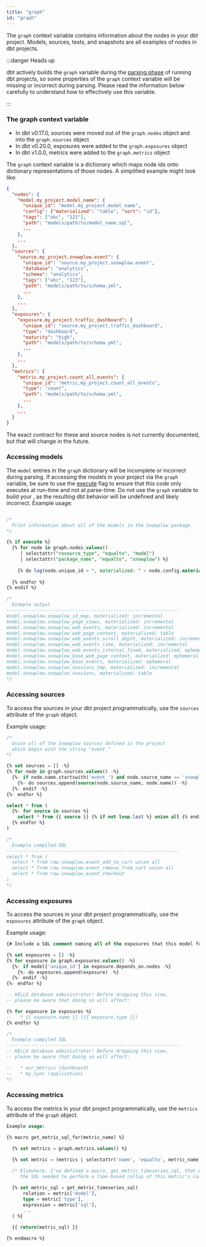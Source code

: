 ```yaml
---
title: "graph"
id: "graph"
---
```


The `graph` context variable contains information about the _nodes_ in your dbt
project. Models, sources, tests, and snapshots are all examples of nodes in dbt
projects.

:::danger Heads up

dbt actively builds the `graph` variable during the [parsing phase](execute) of
running dbt projects, so some properties of the `graph` context variable will be
missing or incorrect during parsing. Please read the information below carefully
to understand how to effectively use this variable.

:::

### The graph context variable

<Changelog>

  - In dbt v0.17.0, sources were moved out of the `graph.nodes` object and into the `graph.sources` object
  - In dbt v0.20.0, exposures were added to the `graph.exposures` object
  - In dbt v1.0.0, <Term id="metric">metrics</Term> were added to the `graph.metrics` object

</Changelog>

The `graph` context variable is a dictionary which maps node ids onto dictionary
representations of those nodes. A simplified example might look like:

```json
{
  "nodes": {
    "model.my_project.model_name": {
      "unique_id": "model.my_project.model_name",
      "config": {"materialized": "table", "sort": "id"},
      "tags": ["abc", "123"],
      "path": "models/path/to/model_name.sql",
      ...
    },
    ...
  },
  "sources": {
    "source.my_project.snowplow.event": {
      "unique_id": "source.my_project.snowplow.event",
      "database": "analytics",
      "schema": "analytics",
      "tags": ["abc", "123"],
      "path": "models/path/to/schema.yml",
      ...
    },
    ...
  },
  "exposures": {
    "exposure.my_project.traffic_dashboard": {
      "unique_id": "source.my_project.traffic_dashboard",
      "type": "dashboard",
      "maturity": "high",
      "path": "models/path/to/schema.yml",
      ...
    },
    ...
  },
  "metrics": {
    "metric.my_project.count_all_events": {
      "unique_id": "metric.my_project.count_all_events",
      "type": "count",
      "path": "models/path/to/schema.yml",
      ...
    },
    ...
  }
}
```

The exact contract for these <Term id="model" /> and source nodes is not currently documented,
but that will change in the future.

### Accessing models

The `model` entries in the `graph` dictionary will be incomplete or incorrect
during parsing. If accessing the models in your project via the `graph`
variable, be sure to use the [execute](execute) flag to ensure that this code
only executes at run-time and not at parse-time. Do not use the `graph` variable
to build your <Term id="dag" />, as the resulting dbt behavior will be undefined and likely
incorrect. Example usage:

<File name='graph-usage.sql'>

```sql

/*
  Print information about all of the models in the Snowplow package
*/

{% if execute %}
  {% for node in graph.nodes.values()
     | selectattr("resource_type", "equalto", "model")
     | selectattr("package_name", "equalto", "snowplow") %}
  
    {% do log(node.unique_id ~ ", materialized: " ~ node.config.materialized, info=true) %}
  
  {% endfor %}
{% endif %}

/*
  Example output
---------------------------------------------------------------
model.snowplow.snowplow_id_map, materialized: incremental
model.snowplow.snowplow_page_views, materialized: incremental
model.snowplow.snowplow_web_events, materialized: incremental
model.snowplow.snowplow_web_page_context, materialized: table
model.snowplow.snowplow_web_events_scroll_depth, materialized: incremental
model.snowplow.snowplow_web_events_time, materialized: incremental
model.snowplow.snowplow_web_events_internal_fixed, materialized: ephemeral
model.snowplow.snowplow_base_web_page_context, materialized: ephemeral
model.snowplow.snowplow_base_events, materialized: ephemeral
model.snowplow.snowplow_sessions_tmp, materialized: incremental
model.snowplow.snowplow_sessions, materialized: table
*/
```

</File>

### Accessing sources

To access the sources in your dbt project programmatically, use the `sources`
attribute of the `graph` object.

Example usage:

<File name='models/events_unioned.sql'>

```sql
/*
  Union all of the Snowplow sources defined in the project
  which begin with the string "event_"
*/

{% set sources = [] -%}
{% for node in graph.sources.values() -%}
  {%- if node.name.startswith('event_') and node.source_name == 'snowplow' -%}
    {%- do sources.append(source(node.source_name, node.name)) -%}
  {%- endif -%}
{%- endfor %}

select * from (
  {%- for source in sources %}
    select * from {{ source }} {% if not loop.last %} union all {% endif %}
  {% endfor %}
)

/*
  Example compiled SQL
---------------------------------------------------------------
select * from (
  select * from raw.snowplow.event_add_to_cart union all
  select * from raw.snowplow.event_remove_from_cart union all
  select * from raw.snowplow.event_checkout
)
*/

```

</File>

### Accessing exposures

To access the sources in your dbt project programmatically, use the `exposures`
attribute of the `graph` object.

Example usage:

<File name='models/my_important_view_model.sql'>

```sql
{# Include a SQL comment naming all of the exposures that this model feeds into #}

{% set exposures = [] -%}
{% for exposure in graph.exposures.values() -%}
  {%- if model['unique_id'] in exposure.depends_on.nodes -%}
    {%- do exposures.append(exposure) -%}
  {%- endif -%}
{%- endfor %}

-- HELLO database administrator! Before dropping this view,
-- please be aware that doing so will affect:

{% for exposure in exposures %}
--   * {{ exposure.name }} ({{ exposure.type }})
{% endfor %}

/*
  Example compiled SQL
---------------------------------------------------------------
-- HELLO database administrator! Before dropping this view,
-- please be aware that doing so will affect:

--   * our_metrics (dashboard)
--   * my_sync (application)
*/

```

</File>

### Accessing metrics

To access the <Term id="metric">metrics</Term> in your dbt project programmatically, use the `metrics` attribute of the `graph` object.

<File name='macros/get_metric.sql'>

```sql
Example usage:

{% macro get_metric_sql_for(metric_name) %}

  {% set metrics = graph.metrics.values() %}
  
  {% set metric = (metrics | selectattr('name', 'equalto', metric_name) | list).pop() %}

  /* Elsewhere, I've defined a macro, get_metric_timeseries_sql, that will return 
     the SQL needed to perform a time-based rollup of this metric's calculation */

  {% set metric_sql = get_metric_timeseries_sql(
      relation = metric['model'],
      type = metric['type'],
      expression = metric['sql'],
      ...
  ) %}

  {{ return(metric_sql) }}

{% endmacro %}
```

</File>
